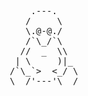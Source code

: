 <div align="center">
<pre>
.---.
/     \
\.@-@./
/`\_/`\
//  _  \\
| \     )|_
/`\_`>  <_/ \
\__/'---'\__/
</pre>
</div>

